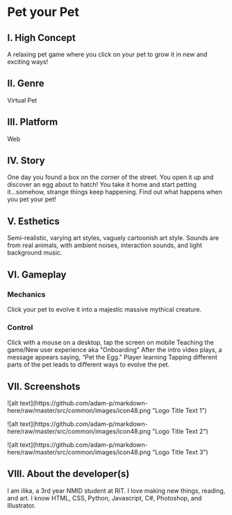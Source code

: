 <h1>Pet your Pet</h1>
<h2>I. High Concept</h2>
<p>A relaxing pet game where you click on your pet to grow it in new and exciting ways!</p>
<h2>II. Genre</h2>
<p>Virtual Pet</p>
<h2>III. Platform</h2>

<p>Web</p>
<h2>IV. Story</h2>

<p>One day you found a box on the corner of the street. You open it up and discover an egg about to hatch! You take it home and start petting it...somehow, strange things keep happening. Find out what happens when you pet your pet!</p>
<h2>V. Esthetics</h2>

<p>Semi-realistic, varying art styles, vaguely cartoonish art style.
Sounds are from real animals, with ambient noises, interaction sounds, and light background music.</p>
<h2>VI. Gameplay</h2>
<h3>Mechanics</h3>
<p>Click your pet to evolve it into a majestic massive mythical creature.</p>
<h3>Control</h3>
	<p>Click with a mouse on a desktop, tap the screen on mobile
Teaching the game/New user experience aka "Onboarding"
	After the intro video plays, a message appears saying, “Pet the Egg.”
Player learning
Tapping different parts of the pet leads to different ways to evolve the pet.</p>
<h2>VII. Screenshots</h2>
<p>![alt text](https://github.com/adam-p/markdown-here/raw/master/src/common/images/icon48.png "Logo Title Text 1")</p>
<p>![alt text](https://github.com/adam-p/markdown-here/raw/master/src/common/images/icon48.png "Logo Title Text 2")</p>
<p>![alt text](https://github.com/adam-p/markdown-here/raw/master/src/common/images/icon48.png "Logo Title Text 3")</p>

<h2>VIII. About the developer(s)</h2>

<p>I am ilika, a 3rd year NMID student at RIT. I love making new things, reading, and art. I know HTML, CSS, Python, Javascript, C#, Photoshop, and Illustrator.</p>
